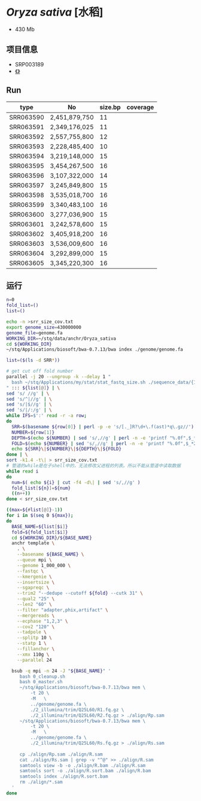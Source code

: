 # *Oryza sativa* [水稻]
+ 430 Mb

## 项目信息
+ SRP003189
+ [《》]()

## Run
|type|No|size.bp|coverage|
|---|---|---|---|
|SRR063590|2,451,879,750|11|
|SRR063591|2,349,176,025|11|
|SRR063592|2,557,755,800|12|
|SRR063593|2,228,485,400|10|
|SRR063594|3,219,148,000|15|
|SRR063595|3,454,267,500|16|
|SRR063596|3,107,322,000|14|
|SRR063597|3,245,849,800|15|
|SRR063598|3,535,018,700|16|
|SRR063599|3,340,483,100|16|
|SRR063600|3,277,036,900|15|
|SRR063601|3,242,578,600|15|
|SRR063602|3,405,918,200|16|
|SRR063603|3,536,009,600|16|
|SRR063604|3,292,899,000|15|
|SRR063605|3,345,220,300|16|

## 运行

```bash
n=0
fold_list=()
list=()

echo -n >srr_size_cov.txt
export genome_size=430000000
genome_file=genome.fa
WORKING_DIR=~/stq/data/anchr/Oryza_sativa
cd ${WORKING_DIR}
~/stq/Applications/biosoft/bwa-0.7.13/bwa index ./genome/genome.fa

list=($(ls -d SRR*))

# get cut off fold number
parallel -j 20 --ungroup -k --delay 1 "
  bash ~/stq/Applications/my/stat/stat_fastq_size.sh ./sequence_data/{1}_1.fastq.gz | tail -n 1 
" ::: ${list[@]} | \
sed 's/ //g' | \
sed 's/^|//g' | \
sed 's/|$//g' | \
sed 's/|/:/g' | \
while IFS=$':' read -r -a row;
do
  SRR=$(basename ${row[0]} | perl -p -e 's/[._]R?\d+\.f(ast)*q\.gz//')
  NUMBER=${row[1]}
  DEPTH=$(echo ${NUMBER} | sed 's/,//g' | perl -n -e 'printf "%.0f",$_*2/$ENV{genome_size}')
  FOLD=$(echo ${NUMBER} | sed 's/,//g' | perl -n -e 'printf "%.0f",$_*2*4/$ENV{genome_size}')
  echo ${SRR}\|${NUMBER}\|${DEPTH}\|${FOLD}
done | \
sort -k1.4 -t\| > srr_size_cov.txt
# 管道的while是在子shell中的，无法修改父进程的列表。所以不能从管道中读取数据
while read i
do
  num=$( echo ${i} | cut -f4 -d\| | sed 's/,//g' )
  fold_list[${n}]=${num}
  ((n++))
done < srr_size_cov.txt

((max=${#list[@]}-1))
for i in $(seq 0 ${max});
do
  BASE_NAME=${list[$i]}
  fold=${fold_list[$i]}
  cd ${WORKING_DIR}/${BASE_NAME}
  anchr template \
    . \
    --basename ${BASE_NAME} \
    --queue mpi \
    --genome 1_000_000 \
    --fastqc \
    --kmergenie \
    --insertsize \
    --sgapreqc \
    --trim2 "--dedupe --cutoff ${fold} --cutk 31" \
    --qual2 "25" \
    --len2 "60" \
    --filter "adapter,phix,artifact" \
    --mergereads \
    --ecphase "1,2,3" \
    --cov2 "120" \
    --tadpole \
    --splitp 10 \
    --statp 1 \
    --fillanchor \
    --xmx 110g \
    --parallel 24

  bsub -q mpi -n 24 -J "${BASE_NAME}" '
     bash 0_cleanup.sh
     bash 0_master.sh
     ~/stq/Applications/biosoft/bwa-0.7.13/bwa mem \
         -t 20 \
         -M   \
         ../genome/genome.fa \
         ./2_illumina/trim/Q25L60/R1.fq.gz \
         ./2_illumina/trim/Q25L60/R2.fq.gz > ./align/Rp.sam
     ~/stq/Applications/biosoft/bwa-0.7.13/bwa mem \
         -t 20 \
         -M   \
         ../genome/genome.fa \
         ./2_illumina/trim/Q25L60/Rs.fq.gz > ./align/Rs.sam
         
     cp ./align/Rp.sam ./align/R.sam
     cat ./align/Rs.sam | grep -v "^@" >> ./align/R.sam
     samtools view -b -o ./align/R.bam ./align/R.sam
     samtools sort -o ./align/R.sort.bam ./align/R.bam
     samtools index ./align/R.sort.bam
     rm ./align/*.sam
  '
done
```
